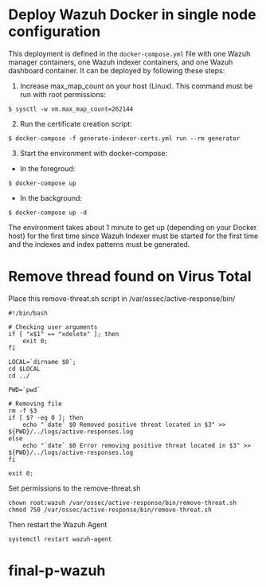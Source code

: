 # Deploy Wazuh Docker in single node configuration

This deployment is defined in the `docker-compose.yml` file with one Wazuh manager containers, one Wazuh indexer containers, and one Wazuh dashboard container. It can be deployed by following these steps: 

1) Increase max_map_count on your host (Linux). This command must be run with root permissions:
```
$ sysctl -w vm.max_map_count=262144
```
2) Run the certificate creation script:
```
$ docker-compose -f generate-indexer-certs.yml run --rm generator
```
3) Start the environment with docker-compose:

- In the foregroud:
```
$ docker-compose up
```
- In the background:
```
$ docker-compose up -d
```

The environment takes about 1 minute to get up (depending on your Docker host) for the first time since Wazuh Indexer must be started for the first time and the indexes and index patterns must be generated.


# Remove thread found on Virus Total
Place this remove-threat.sh script in /var/ossec/active-response/bin/
```
#!/bin/bash

# Checking user arguments
if [ "x$1" == "xdelete" ]; then
    exit 0;
fi

LOCAL=`dirname $0`;
cd $LOCAL
cd ../

PWD=`pwd`

# Removing file
rm -f $3
if [ $? -eq 0 ]; then
    echo "`date` $0 Removed positive threat located in $3" >> ${PWD}/../logs/active-responses.log
else
    echo "`date` $0 Error removing positive threat located in $3" >> ${PWD}/../logs/active-responses.log
fi

exit 0;
```

Set permissions to the remove-threat.sh
```
chown root:wazuh /var/ossec/active-response/bin/remove-threat.sh
chmod 750 /var/ossec/active-response/bin/remove-threat.sh
```
Then restart the Wazuh Agent
```
systemctl restart wazuh-agent
```
# final-p-wazuh

